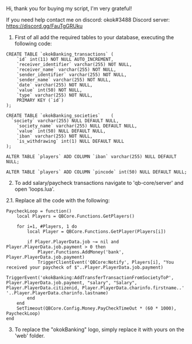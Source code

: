 Hi, thank you for buying my script, I'm very grateful!

If you need help contact me on discord: okok#3488
Discord server: https://discord.gg/FauTgGRUku

1. First of all add the required tables to your database, executing the following code:

```
CREATE TABLE `okokBanking_transactions`	(
	`id` int(11) NOT NULL AUTO_INCREMENT,
	`receiver_identifier` varchar(255) NOT NULL,
	`receiver_name` varchar(255) NOT NULL,
	`sender_identifier` varchar(255) NOT NULL,
	`sender_name` varchar(255) NOT NULL,
	`date` varchar(255) NOT NULL,
	`value` int(50) NOT NULL,
	`type` varchar(255) NOT NULL,
	PRIMARY KEY (`id`)
);

CREATE TABLE `okokBanking_societies`	(
  `society` varchar(255) NULL DEFAULT NULL,
	`society_name` varchar(255) NULL DEFAULT NULL,
	`value` int(50) NULL DEFAULT NULL,
	`iban` varchar(255) NOT NULL,
	`is_withdrawing` int(1) NULL DEFAULT NULL
);

ALTER TABLE `players` ADD COLUMN `iban` varchar(255) NULL DEFAULT NULL;

ALTER TABLE `players` ADD COLUMN `pincode` int(50) NULL DEFAULT NULL;
```
2. To add salary/paycheck transactions navigate to 'qb-core/server' and open 'loops.lua'.

2.1. Replace all the code with the following:
```
PaycheckLoop = function()
	local Players = QBCore.Functions.GetPlayers()

	for i=1, #Players, 1 do
		local Player = QBCore.Functions.GetPlayer(Players[i])

		if Player.PlayerData.job ~= nil and Player.PlayerData.job.payment > 0 then
			Player.Functions.AddMoney('bank', Player.PlayerData.job.payment)
			TriggerClientEvent('QBCore:Notify', Players[i], "You received your paycheck of $"..Player.PlayerData.job.payment)
			TriggerEvent('okokBanking:AddTransferTransactionFromSocietyToP', Player.PlayerData.job.payment, "salary", "Salary", Player.PlayerData.citizenid, Player.PlayerData.charinfo.firstname..' '..Player.PlayerData.charinfo.lastname)
		end
	end
	SetTimeout(QBCore.Config.Money.PayCheckTimeOut * (60 * 1000), PaycheckLoop)
end
```
3. To replace the "okokBanking" logo, simply replace it with yours on the 'web' folder.
